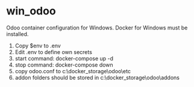 # win_odoo

Odoo container configuration for Windows. Docker for Windows must be installed.

1. Copy $env to .env
2. Edit .env to define own secrets
3. start command: docker-compose up -d
4. stop command: docker-compose down
5. copy odoo.conf to c:\docker_storage\odoo\etc
6. addon folders should be stored in c:\docker_storage\odoo\addons
